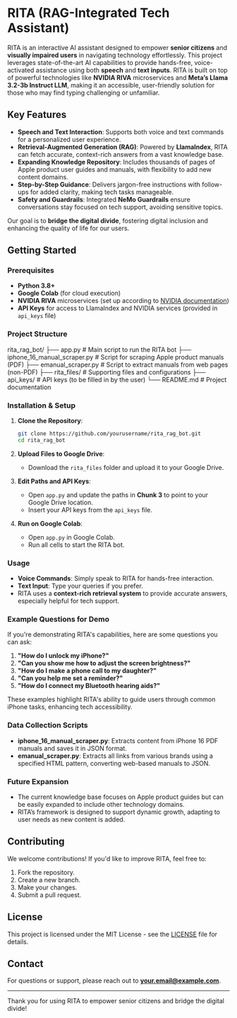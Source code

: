 # RITA (RAG-Integrated Tech Assistant)

RITA is an interactive AI assistant designed to empower **senior citizens** and **visually impaired users** in navigating technology effortlessly. This project leverages state-of-the-art AI capabilities to provide hands-free, voice-activated assistance using both **speech** and **text inputs**. RITA is built on top of powerful technologies like **NVIDIA RIVA** microservices and **Meta’s Llama 3.2-3b Instruct LLM**, making it an accessible, user-friendly solution for those who may find typing challenging or unfamiliar.

## Key Features
- **Speech and Text Interaction**: Supports both voice and text commands for a personalized user experience.
- **Retrieval-Augmented Generation (RAG)**: Powered by **LlamaIndex**, RITA can fetch accurate, context-rich answers from a vast knowledge base.
- **Expanding Knowledge Repository**: Includes thousands of pages of Apple product user guides and manuals, with flexibility to add new content domains.
- **Step-by-Step Guidance**: Delivers jargon-free instructions with follow-ups for added clarity, making tech tasks manageable.
- **Safety and Guardrails**: Integrated **NeMo Guardrails** ensure conversations stay focused on tech support, avoiding sensitive topics.

Our goal is to **bridge the digital divide**, fostering digital inclusion and enhancing the quality of life for our users.

## Getting Started

### Prerequisites
- **Python 3.8+**
- **Google Colab** (for cloud execution)
- **NVIDIA RIVA** microservices (set up according to [NVIDIA documentation](https://developer.nvidia.com/riva))
- **API Keys** for access to LlamaIndex and NVIDIA services (provided in `api_keys` file)

### Project Structure

rita_rag_bot/ ├── app.py # Main script to run the RITA bot ├── iphone_16_manual_scraper.py # Script for scraping Apple product manuals (PDF) ├── emanual_scraper.py # Script to extract manuals from web pages (non-PDF) ├── rita_files/ # Supporting files and configurations ├── api_keys/ # API keys (to be filled in by the user) └── README.md # Project documentation

### Installation & Setup
1. **Clone the Repository**:
    ```bash
    git clone https://github.com/yourusername/rita_rag_bot.git
    cd rita_rag_bot
    ```

2. **Upload Files to Google Drive**:
   - Download the `rita_files` folder and upload it to your Google Drive.

3. **Edit Paths and API Keys**:
   - Open `app.py` and update the paths in **Chunk 3** to point to your Google Drive location.
   - Insert your API keys from the `api_keys` file.

4. **Run on Google Colab**:
   - Open `app.py` in Google Colab.
   - Run all cells to start the RITA bot.

### Usage
- **Voice Commands**: Simply speak to RITA for hands-free interaction.
- **Text Input**: Type your queries if you prefer.
- RITA uses a **context-rich retrieval system** to provide accurate answers, especially helpful for tech support.

### Example Questions for Demo
If you're demonstrating RITA's capabilities, here are some questions you can ask:

1. **"How do I unlock my iPhone?"**
2. **"Can you show me how to adjust the screen brightness?"**
3. **"How do I make a phone call to my daughter?"**
4. **"Can you help me set a reminder?"**
5. **"How do I connect my Bluetooth hearing aids?"**

These examples highlight RITA's ability to guide users through common iPhone tasks, enhancing tech accessibility.

### Data Collection Scripts
- **iphone_16_manual_scraper.py**: Extracts content from iPhone 16 PDF manuals and saves it in JSON format.
- **emanual_scraper.py**: Extracts all links from various brands using a specified HTML pattern, converting web-based manuals to JSON.

### Future Expansion
- The current knowledge base focuses on Apple product guides but can be easily expanded to include other technology domains.
- RITA’s framework is designed to support dynamic growth, adapting to user needs as new content is added.

## Contributing
We welcome contributions! If you'd like to improve RITA, feel free to:
1. Fork the repository.
2. Create a new branch.
3. Make your changes.
4. Submit a pull request.

## License
This project is licensed under the MIT License - see the [LICENSE](LICENSE) file for details.

## Contact
For questions or support, please reach out to **your.email@example.com**.

---

Thank you for using RITA to empower senior citizens and bridge the digital divide!

